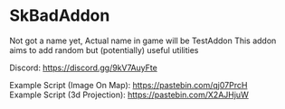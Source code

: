 ﻿# SkBadAddon

Not got a name yet, Actual name in game will be TestAddon
This addon aims to add random but (potentially) useful utilities

Discord: https://discord.gg/9kV7AuyFte

Example Script (Image On Map): https://pastebin.com/qj07PrcH<br>
Example Script (3d Projection): https://pastebin.com/X2AJHjuW
